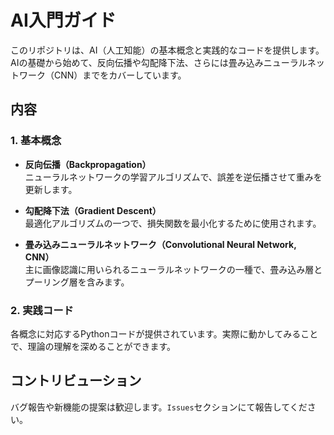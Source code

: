# AI入門ガイド

このリポジトリは、AI（人工知能）の基本概念と実践的なコードを提供します。AIの基礎から始めて、反向伝播や勾配降下法、さらには畳み込みニューラルネットワーク（CNN）までをカバーしています。

## 内容

### 1. 基本概念

- **反向伝播（Backpropagation）**  
  ニューラルネットワークの学習アルゴリズムで、誤差を逆伝播させて重みを更新します。

- **勾配降下法（Gradient Descent）**  
  最適化アルゴリズムの一つで、損失関数を最小化するために使用されます。

- **畳み込みニューラルネットワーク（Convolutional Neural Network, CNN）**  
  主に画像認識に用いられるニューラルネットワークの一種で、畳み込み層とプーリング層を含みます。

### 2. 実践コード

各概念に対応するPythonコードが提供されています。実際に動かしてみることで、理論の理解を深めることができます。



## コントリビューション

バグ報告や新機能の提案は歓迎します。`Issues`セクションにて報告してください。
